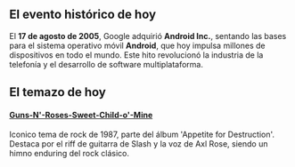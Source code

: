 ## El evento histórico de hoy
El **17 de agosto de 2005**, Google adquirió **Android Inc.**, sentando las bases para el sistema operativo móvil **Android**, que hoy impulsa millones de dispositivos en todo el mundo. Este hito revolucionó la industria de la telefonía y el desarrollo de software multiplataforma.

## El temazo de hoy
#### [Guns-N'-Roses-Sweet-Child-o'-Mine](https://www.youtube.com/watch?v=1w7OgIMMRc4)
Iconico tema de rock de 1987, parte del álbum 'Appetite for Destruction'. Destaca por el riff de guitarra de Slash y la voz de Axl Rose, siendo un himno enduring del rock clásico.

